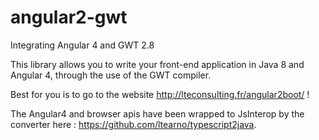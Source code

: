 # angular2-gwt

Integrating Angular 4 and GWT 2.8

This library allows you to write your front-end application in Java 8 and Angular 4, through the use of the GWT compiler.

Best for you is to go to the website http://lteconsulting.fr/angular2boot/ !

The Angular4 and browser apis have been wrapped to JsInterop by the converter here : https://github.com/ltearno/typescript2java.
